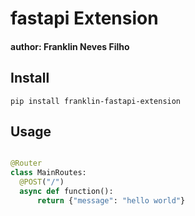 # fastapi Extension

#### author: Franklin Neves Filho

## Install

```
pip install franklin-fastapi-extension
```

## Usage

```python

@Router
class MainRoutes:
  @POST("/")
  async def function():
      return {"message": "hello world"}




```
